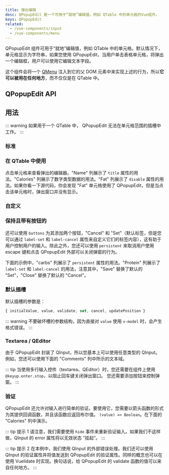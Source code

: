 ```yaml
---
title: 弹出编辑
desc: QPopupEdit 是一个可用于“就地”编辑值，例如 QTable 中的单元格的Vue组件。
keys: QPopupEdit
related:
  - /vue-components/input
  - /vue-components/menu
---
```


QPopupEdit 组件可用于“就地”编辑值，例如 QTable 中的单元格。默认情况下，单元格显示为字符串，如果您使用 QPopupEdit，当用户单击表格单元格，将弹出一个编辑框，用户可以使用它编辑文本字段。

这个组件会将一个 [QMenu](/vue-components/menu) 注入到它的父 DOM 元素中来实现上述的行为，所以**它可以被用在任何地方**，而不仅仅是在 QTable 中。

## QPopupEdit API

<doc-api file="QPopupEdit" />

## 用法

::: warning
如果用于一个 QTable 中， QPopupEdit 无法在单元格范围的插槽中工作。
:::

### 标准

<doc-example title="点击文本部分" file="QPopupEdit/Standalone" />

### 在 QTable 中使用
点击单元格来查看弹出的编辑器。"Name" 列展示了 `title` 属性的用法。"Calories" 列展示了数字类型数据的用法。"Fat" 列展示了 `disable` 属性的用法。如果你看一下源代码，你会发现 "Fat" 单元格使用了 QPopupEdit，但是当点击该单元格时，弹出窗口并没有显示。

<doc-example title="点击单元格弹出编辑" file="QPopupEdit/WithTable" />

### 自定义

<doc-example title="自定义 QPopupEdit" file="QPopupEdit/Customizing" />

### 保持且带有按钮的
还可以使用 `buttons` 为其添加两个按钮，"Cancel" 和 "Set"（默认标签，但是您可以通过 `label-set` 和 `label-cancel` 属性来自定义它们的标签内容），这有助于用户控制用户的输入。除此之外，您还可以使用 `persistent` 来取消用户使用 escape 键和点击 QPopupEdit 外部可以关闭弹窗的行为。

下面的示例中，"carbs" 列展示了 `persistent` 属性的用法。"Protein" 列展示了 `label-set` 和 `label-cancel` 的用法，注意其中，"Save" 替换了默认的 "Set"，"Close" 替换了默认的 "Cancel"。

<doc-example title="保持编辑并添加按钮" file="QPopupEdit/WithButtons" />

### 默认插槽

默认插槽的参数是：

```js
{ initialValue, value, validate, set, cancel, updatePosition }
```

::: warning
不要破坏槽的参数结构，因为直接对 `value` 使用 `v-model` 时，会产生格式错误。
:::

<doc-example title="默认插槽的参数" file="QPopupEdit/DefaultSlotParameters" />

### Textarea / QEditor
由于 QPopupEdit 封装了 QInput，所以您基本上可以使用任意类型的 QInput。例如，您还可以使用下面的 "Comments"  列中所示的文本域。

::: tip
当使用多行输入控件（textarea、QEditor）时，您还需要在组件上使用 `@keyup.enter.stop`，以阻止回车键关闭弹出窗口。 您还需要添加按钮来控制弹窗。
:::

<doc-example title="QInput 文本域" file="QPopupEdit/TextArea" />

<doc-example title="QEditor" file="QPopupEdit/PopupWithEditor" />

### 验证
QPopupEdit 还允许对输入进行简单的验证。要使用它，您需要以箭头函数的形式为其提供回调函数，并且该函数应返回布尔值。 `(value) => Boolean`。在下面的 "Calories" 列中演示。

::: tip 提示 1
请注意，我们需要使用 `hide` 事件来重新验证输入。如果我们不这样做，QInput 的 error 属性将以无效状态 “挂起”。
:::

::: tip 提示 2
在本例中，我们使用 QInput 的外部错误处理。我们还可以使用 QInput 的验证属性并将值发送到 QPopupEdit 的验证属性。同样的概念也可以在使用 Vuelidate 时实现。换句话说，给 QPopupEdit 的 validate 函数的值可以来自任何地方。
:::

<doc-example title="验证输入" file="QPopupEdit/WithValidation" />
